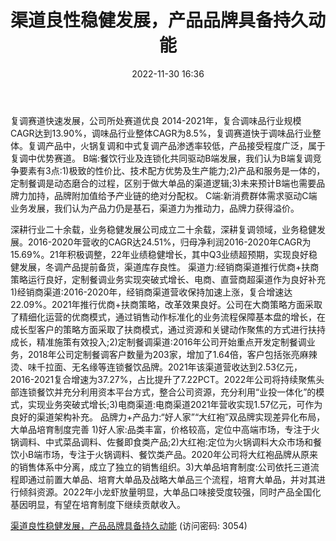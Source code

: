 ﻿---
title: 渠道良性稳健发展，产品品牌具备持久动能
date: 2022-11-30 16:36
tags:
- 天味食品
updated: 
---

复调赛道快速发展，公司所处赛道优良
2014-2021年，复合调味品行业规模CAGR达到13.90%，调味品行业整体CAGR为8.5%，复调赛道快于调味品行业整体。复调产品中，火锅复调和中式复调产品渗透率较低，产品接受程度广泛，属于复调中优势赛道。
B端:餐饮行业及连锁化共同驱动B端发展，我们认为B端复调竞争要素有3点:1)极致的性价比、技术配方优势及生产能力;2)产品和服务是一体的，定制餐调是动态磨合的过程，区别于做大单品的渠道逻辑;3)未来预计B端也需要品牌力加持，品牌附加值给予产业链的绝对分配权。
C端:新消费群体需求驱动C端业务发展，我们认为产品力仍是基石，渠道力为推动力，品牌力获得溢价。
<!-- more -->
深耕行业二十余载，业务稳健发展公司成立二十余载，深耕复调领域，业务稳健发展。2016-2020年营收的CAGR达24.51%，归母净利润2016-2020年CAGR为15.69%。21年积极调整，22年业绩稳健增长，其中Q3业绩超预期，实现良好稳健发展，冬调产品提前备货，渠道库存良性。
渠道力:经销商渠道推行优商+扶商策略运行良好，定制餐调业务实现突破式增长、电商、直营商超渠道作为良好补充1)经销商渠道:2016-2020年，经销商渠道营收保持加速上涨，复合增速达22.09%。2021年推行优商+扶商策略，改革效果良好。公司在大商策略方面采取了精细化运营的优商模式，通过销售动作标准化的业务流程保障基本盘的增长，在成长型客户的策略方面采取了扶商模式，通过资源和关键动作聚焦的方式进行扶持成长，精准施策有效投入;2)定制餐调渠道:2016年公司开始重点开发定制餐调业务，2018年公司定制餐调客户数量为203家，增加了1.64倍，客户包括张亮麻辣烫、味千拉面、无名缘等连锁餐饮品牌。2021年该渠道营收达到2.53亿元，2016-2021复合增速为37.27%，占比提升了7.22PCT。2022年公司将持续聚焦头部连锁餐饮并充分利用资本平台方式，整合公司资源，充分利用“业投一体化”的模式，实现业务突破式增长;3)电商渠道:电商渠道2021年营收实现1.57亿元，可作为良好的渠道架构补充。
品牌力+产品力:“好人家”“大红袍”双品牌实现差异化布局，大单品培育制度完善
1)好人家:品类丰富，价格较高，定位中高端市场，专注于火锅调料、中式菜品调料、佐餐即食类产品;2)大红袍:定位为火锅调料大众市场和餐饮小B端市场，专注于火锅调料、餐饮类产品。2020年公司将大红袍品牌从原来的销售体系中分离，成立了独立的销售组织。3)大单品培育制度:公司依托三道流程即通过前置大单品、培育大单品及战略大单品三个流程，培育大单品，并对其进行倾斜资源。2022年小龙虾放量明显，大单品口味接受度较强，同时产品全国化基因明显，有望在培育制度下继续贡献收入。

[渠道良性稳健发展，产品品牌具备持久动能](https://url12.ctfile.com/f/3948612-738830546-118882?p=3054)
(访问密码: 3054)

